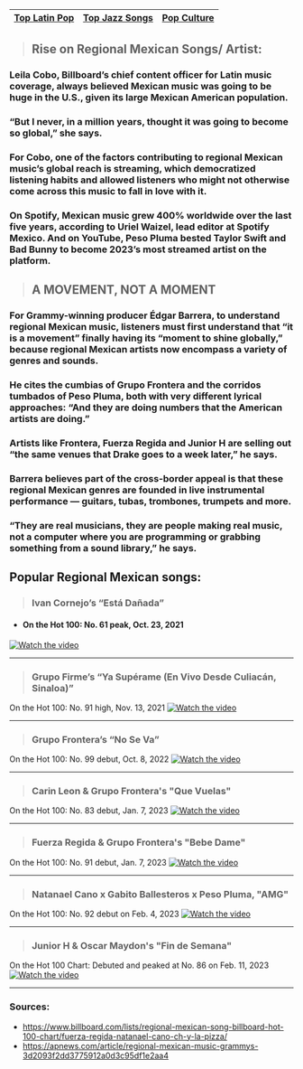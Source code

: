 | [ Top Latin Pop](popLatinPop.md) | [ Top Jazz Songs](topJazz.md) | [Pop Culture](pop-culture.md) |
| ---------- | --------- | -------- |

> ## Rise on Regional Mexican Songs/ Artist:
### Leila Cobo, Billboard’s chief content officer for Latin music coverage, always believed Mexican music was going to be huge in the U.S., given its large Mexican American population.

### “But I never, in a million years, thought it was going to become so global,” she says.

### For Cobo, one of the factors contributing to regional Mexican music’s global reach is streaming, which democratized listening habits and allowed listeners who might not otherwise come across this music to fall in love with it.

### On Spotify, Mexican music grew 400% worldwide over the last five years, according to Uriel Waizel, lead editor at Spotify Mexico. And on YouTube, Peso Pluma bested Taylor Swift and Bad Bunny to become 2023’s most streamed artist on the platform.

> ## A MOVEMENT, NOT A MOMENT
### For Grammy-winning producer Édgar Barrera, to understand regional Mexican music, listeners must first understand that “it is a movement” finally having its “moment to shine globally,” because regional Mexican artists now encompass a variety of genres and sounds.

### He cites the cumbias of Grupo Frontera and the corridos tumbados of Peso Pluma, both with very different lyrical approaches: “And they are doing numbers that the American artists are doing.”

### Artists like Frontera, Fuerza Regida and Junior H are selling out “the same venues that Drake goes to a week later,” he says.

### Barrera believes part of the cross-border appeal is that these regional Mexican genres are founded in live instrumental performance — guitars, tubas, trombones, trumpets and more.

### “They are real musicians, they are people making real music, not a computer where you are programming or grabbing something from a sound library,” he says.

## Popular Regional Mexican songs:
> ### Ivan Cornejo’s “Está Dañada”
- #### On the Hot 100: No. 61 peak, Oct. 23, 2021
[![Watch the video](ivanCornejo.webp)](https://www.youtube.com/watch?v=OdDzZvwUmJE)

---

> ### Grupo Firme’s “Ya Supérame (En Vivo Desde Culiacán, Sinaloa)”
  On the Hot 100: No. 91 high, Nov. 13, 2021
[![Watch the video](grupoFirme.webp)](https://www.youtube.com/watch?v=wLrtHQSDPys)

--- 
> ### Grupo Frontera’s “No Se Va”
  On the Hot 100: No. 99 debut, Oct. 8, 2022
[![Watch the video](grupoFrontera2.webp)](https://www.youtube.com/watch?v=VtKcDwz6hiM)

---

> ### Carin Leon & Grupo Frontera's "Que Vuelas"
  On the Hot 100: No. 83 debut, Jan. 7, 2023
[![Watch the video](carinleon.webp)](https://www.youtube.com/watch?v=gG3516BF5_w)

---

> ### Fuerza Regida & Grupo Frontera's "Bebe Dame"
  On the Hot 100: No. 91 debut, Jan. 7, 2023
[![Watch the video](fuerzaRegida.webp)](https://www.youtube.com/watch?v=Oie--p6YqJo)

---

> ### Natanael Cano x Gabito Ballesteros x Peso Pluma, "AMG"
  On the Hot 100: No. 92 debut on Feb. 4, 2023
[![Watch the video](natanaelcano.webp)](https://www.youtube.com/watch?v=DWRj2BB8YHs)

---

> ### Junior H & Oscar Maydon's "Fin de Semana"
  On the Hot 100 Chart: Debuted and peaked at No. 86 on Feb. 11, 2023
[![Watch the video](juniorh2.webp)](https://www.youtube.com/watch?v=DWRj2BB8YHs)

---

### Sources:
- https://www.billboard.com/lists/regional-mexican-song-billboard-hot-100-chart/fuerza-regida-natanael-cano-ch-y-la-pizza/
- https://apnews.com/article/regional-mexican-music-grammys-3d2093f2dd3775912a0d3c95df1e2aa4
